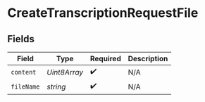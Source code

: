 # CreateTranscriptionRequestFile


## Fields

| Field              | Type               | Required           | Description        |
| ------------------ | ------------------ | ------------------ | ------------------ |
| `content`          | *Uint8Array*       | :heavy_check_mark: | N/A                |
| `fileName`         | *string*           | :heavy_check_mark: | N/A                |